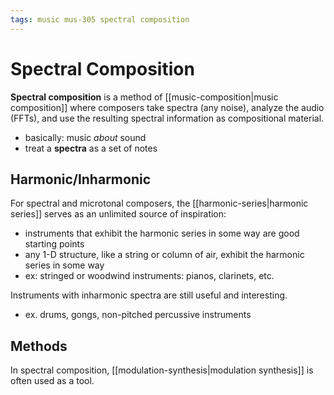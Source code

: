 ```yaml
---
tags: music mus-305 spectral composition
---
```


# Spectral Composition

**Spectral composition** is a method of [[music-composition|music composition]] where composers take spectra (any noise), analyze the audio (FFTs), and use the resulting spectral information as compositional material.

- basically: music _about_ sound
- treat a **spectra** as a set of notes

## Harmonic/Inharmonic

For spectral and microtonal composers, the [[harmonic-series|harmonic series]] serves as an unlimited source of inspiration:

- instruments that exhibit the harmonic series in some way are good starting points
- any 1-D structure, like a string or column of air, exhibit the harmonic series in some way
- ex: stringed or woodwind instruments: pianos, clarinets, etc.

Instruments with inharmonic spectra are still useful and interesting.

- ex. drums, gongs, non-pitched percussive instruments

## Methods

In spectral composition, [[modulation-synthesis|modulation synthesis]] is often used as a tool.
